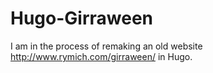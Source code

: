 # Hugo-Girraween
I am in the process of remaking an old website http://www.rymich.com/girraween/ in Hugo.
